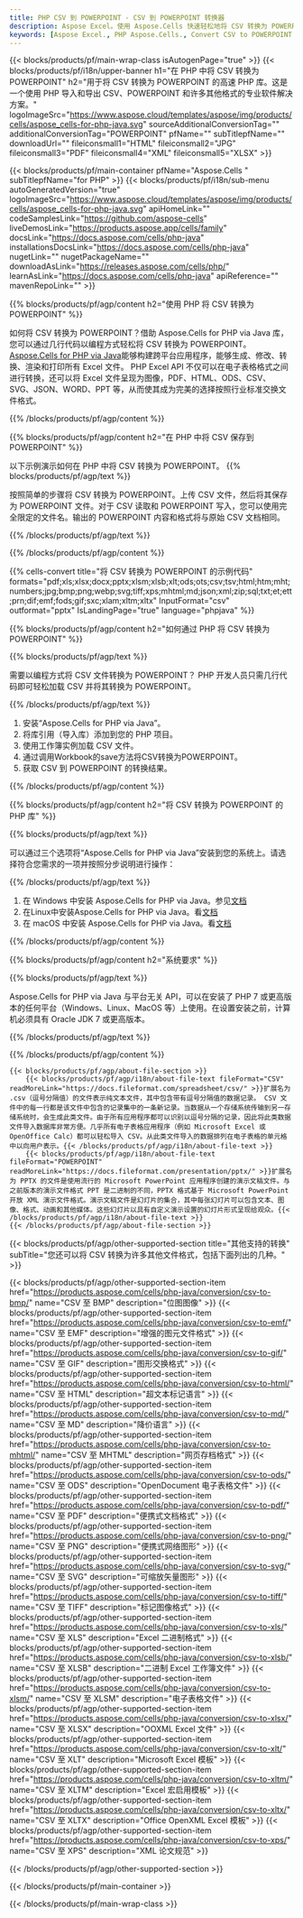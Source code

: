 ```yaml
---
title: PHP CSV 到 POWERPOINT - CSV 到 POWERPOINT 转换器
description: Aspose Excel。使用 Aspose.Cells 快速轻松地将 CSV 转换为 POWERPOINT。PHP CSV 到 POWERPOINT。 PHP 将 CSV 保存到 POWERPOINT。使用 PHP 将 CSV 另存为 POWERPOINT。
keywords: [Aspose Excel., PHP Aspose.Cells., Convert CSV to POWERPOINT in PHP., Save CSV to POWERPOINT using PHP., PHP CSV to POWERPOINT saveformat., CSV to POWERPOINT Converter., PHP Save CSV as POWERPOINT]
---
```

{{< blocks/products/pf/main-wrap-class isAutogenPage="true" >}}
{{< blocks/products/pf/i18n/upper-banner h1="在 PHP 中将 CSV 转换为 POWERPOINT" h2="用于将 CSV 转换为 POWERPOINT 的高速 PHP 库。这是一个使用 PHP 导入和导出 CSV、POWERPOINT 和许多其他格式的专业软件解决方案。" logoImageSrc="https://www.aspose.cloud/templates/aspose/img/products/cells/aspose_cells-for-php-java.svg" sourceAdditionalConversionTag="" additionalConversionTag="POWERPOINT" pfName="" subTitlepfName="" downloadUrl="" fileiconsmall1="HTML" fileiconsmall2="JPG" fileiconsmall3="PDF" fileiconsmall4="XML" fileiconsmall5="XLSX" >}}

{{< blocks/products/pf/main-container pfName="Aspose.Cells " subTitlepfName="for PHP" >}}
{{< blocks/products/pf/i18n/sub-menu autoGeneratedVersion="true" logoImageSrc="https://www.aspose.cloud/templates/aspose/img/products/cells/aspose_cells-for-php-java.svg" apiHomeLink="" codeSamplesLink="https://github.com/aspose-cells" liveDemosLink="https://products.aspose.app/cells/family" docsLink="https://docs.aspose.com/cells/php-java" installationsDocsLink="https://docs.aspose.com/cells/php-java" nugetLink="" nugetPackageName="" downloadAsLink="https://releases.aspose.com/cells/php/" learnAsLink="https://docs.aspose.com/cells/php-java" apiReference="" mavenRepoLink="" >}}


{{% blocks/products/pf/agp/content h2="使用 PHP 将 CSV 转换为 POWERPOINT" %}}

如何将 CSV 转换为 POWERPOINT？借助 Aspose.Cells for PHP via Java 库，您可以通过几行代码以编程方式轻松将 CSV 转换为 POWERPOINT。[Aspose.Cells for PHP via Java](https://products.aspose.com/cells/php-java/)能够构建跨平台应用程序，能够生成、修改、转换、渲染和打印所有 Excel 文件。 PHP Excel API 不仅可以在电子表格格式之间进行转换，还可以将 Excel 文件呈现为图像，PDF、HTML、ODS、CSV、SVG、JSON、WORD、PPT 等，从而使其成为完美的选择按照行业标准交换文件格式。
 
{{% /blocks/products/pf/agp/content %}}

{{% blocks/products/pf/agp/content h2="在 PHP 中将 CSV 保存到 POWERPOINT" %}}

以下示例演示如何在 PHP 中将 CSV 转换为 POWERPOINT。
{{% blocks/products/pf/agp/text %}}

按照简单的步骤将 CSV 转换为 POWERPOINT。上传 CSV 文件，然后将其保存为 POWERPOINT 文件。对于 CSV 读取和 POWERPOINT 写入，您可以使用完全限定的文件名。输出的 POWERPOINT 内容和格式将与原始 CSV 文档相同。

{{% /blocks/products/pf/agp/text %}}

{{% /blocks/products/pf/agp/content %}}

{{% cells-convert title="将 CSV 转换为 POWERPOINT 的示例代码" formats="pdf;xls;xlsx;docx;pptx;xlsm;xlsb;xlt;ods;ots;csv;tsv;html;htm;mht;numbers;jpg;bmp;png;webp;svg;tiff;xps;mhtml;md;json;xml;zip;sql;txt;et;ett;prn;dif;emf;fods;gif;sxc;xlam;xltm;xltx" InputFormat="csv" outformat="pptx" IsLandingPage="true" language="phpjava" %}}

{{% blocks/products/pf/agp/content h2="如何通过 PHP 将 CSV 转换为 POWERPOINT" %}}

{{% blocks/products/pf/agp/text %}}

需要以编程方式将 CSV 文件转换为 POWERPOINT？ PHP 开发人员只需几行代码即可轻松加载 CSV 并将其转换为 POWERPOINT。

{{% /blocks/products/pf/agp/text %}}

1. 安装“Aspose.Cells for PHP via Java”。
1. 将库引用（导入库）添加到您的 PHP 项目。
1. 使用工作簿实例加载 CSV 文件。
1. 通过调用Workbook的save方法将CSV转换为POWERPOINT。
1. 获取 CSV 到 POWERPOINT 的转换结果。

{{% /blocks/products/pf/agp/content %}}

{{% blocks/products/pf/agp/content h2="将 CSV 转换为 POWERPOINT 的 PHP 库" %}}

{{% blocks/products/pf/agp/text %}}

可以通过三个选项将“Aspose.Cells for PHP via Java”安装到您的系统上。请选择符合您需求的一项并按照分步说明进行操作：

{{% /blocks/products/pf/agp/text %}}

1. 在 Windows 中安装 Aspose.Cells for PHP via Java。参见[文档](https://docs.aspose.com/cells/php-java/setup-and-installation-guidelines/#windows)
1. 在Linux中安装Aspose.Cells for PHP via Java。看[文档](https://docs.aspose.com/cells/php-java/setup-and-installation-guidelines/#linux)
1. 在 macOS 中安装 Aspose.Cells for PHP via Java。看[文档](https://docs.aspose.com/cells/php-java/setup-and-installation-guidelines/#mac)

{{% /blocks/products/pf/agp/content %}}

{{% blocks/products/pf/agp/content h2="系统要求" %}}

{{% blocks/products/pf/agp/text %}}

Aspose.Cells for PHP via Java 与平台无关 API，可以在安装了 PHP 7 或更高版本的任何平台（Windows、Linux、MacOS 等）上使用。在设置安装之前，计算机必须具有 Oracle JDK 7 或更高版本。
 
{{% /blocks/products/pf/agp/text %}}


{{% /blocks/products/pf/agp/content %}}

<!-- aboutfile Starts -->
    {{< blocks/products/pf/agp/about-file-section >}}
        {{< blocks/products/pf/agp/i18n/about-file-text fileFormat="CSV" readMoreLink="https://docs.fileformat.com/spreadsheet/csv/" >}}扩展名为 .csv（逗号分隔值）的文件表示纯文本文件，其中包含带有逗号分隔值的数据记录。 CSV 文件中的每一行都是该文件中包含的记录集中的一条新记录。当数据从一个存储系统传输到另一存储系统时，会生成此类文件。由于所有应用程序都可以识别以逗号分隔的记录，因此将此类数据文件导入数据库非常方便。几乎所有电子表格应用程序（例如 Microsoft Excel 或 OpenOffice Calc）都可以轻松导入 CSV。从此类文件导入的数据排列在电子表格的单元格中以向用户表示。{{< /blocks/products/pf/agp/i18n/about-file-text >}}
        {{< blocks/products/pf/agp/i18n/about-file-text fileFormat="POWERPOINT" readMoreLink="https://docs.fileformat.com/presentation/pptx/" >}}扩展名为 PPTX 的文件是使用流行的 Microsoft PowerPoint 应用程序创建的演示文稿文件。与之前版本的演示文件格式 PPT 是二进制的不同，PPTX 格式基于 Microsoft PowerPoint 开放 XML 演示文件格式。演示文稿文件是幻灯片的集合，其中每张幻灯片可以包含文本、图像、格式、动画和其他媒体。这些幻灯片以具有自定义演示设置的幻灯片形式呈现给观众。{{< /blocks/products/pf/agp/i18n/about-file-text >}}
    {{< /blocks/products/pf/agp/about-file-section >}}
<!-- aboutfile Ends -->

{{< blocks/products/pf/agp/other-supported-section title="其他支持的转换" subTitle="您还可以将 CSV 转换为许多其他文件格式，包括下面列出的几种。" >}}

{{< blocks/products/pf/agp/other-supported-section-item href="https://products.aspose.com/cells/php-java/conversion/csv-to-bmp/" name="CSV 至 BMP" description="位图图像" >}}
{{< blocks/products/pf/agp/other-supported-section-item href="https://products.aspose.com/cells/php-java/conversion/csv-to-emf/" name="CSV 至 EMF" description="增强的图元文件格式" >}}
{{< blocks/products/pf/agp/other-supported-section-item href="https://products.aspose.com/cells/php-java/conversion/csv-to-gif/" name="CSV 至 GIF" description="图形交换格式" >}}
{{< blocks/products/pf/agp/other-supported-section-item href="https://products.aspose.com/cells/php-java/conversion/csv-to-html/" name="CSV 至 HTML" description="超文本标记语言" >}}
{{< blocks/products/pf/agp/other-supported-section-item href="https://products.aspose.com/cells/php-java/conversion/csv-to-md/" name="CSV 至 MD" description="降价语言" >}}
{{< blocks/products/pf/agp/other-supported-section-item href="https://products.aspose.com/cells/php-java/conversion/csv-to-mhtml/" name="CSV 至 MHTML" description="网页存档格式" >}}
{{< blocks/products/pf/agp/other-supported-section-item href="https://products.aspose.com/cells/php-java/conversion/csv-to-ods/" name="CSV 至 ODS" description="OpenDocument 电子表格文件" >}}
{{< blocks/products/pf/agp/other-supported-section-item href="https://products.aspose.com/cells/php-java/conversion/csv-to-pdf/" name="CSV 至 PDF" description="便携式文档格式" >}}
{{< blocks/products/pf/agp/other-supported-section-item href="https://products.aspose.com/cells/php-java/conversion/csv-to-png/" name="CSV 至 PNG" description="便携式网络图形" >}}
{{< blocks/products/pf/agp/other-supported-section-item href="https://products.aspose.com/cells/php-java/conversion/csv-to-svg/" name="CSV 至 SVG" description="可缩放矢量图形" >}}
{{< blocks/products/pf/agp/other-supported-section-item href="https://products.aspose.com/cells/php-java/conversion/csv-to-tiff/" name="CSV 至 TIFF" description="标记图像格式" >}}
{{< blocks/products/pf/agp/other-supported-section-item href="https://products.aspose.com/cells/php-java/conversion/csv-to-xls/" name="CSV 至 XLS" description="Excel 二进制格式" >}}
{{< blocks/products/pf/agp/other-supported-section-item href="https://products.aspose.com/cells/php-java/conversion/csv-to-xlsb/" name="CSV 至 XLSB" description="二进制 Excel 工作簿文件" >}}
{{< blocks/products/pf/agp/other-supported-section-item href="https://products.aspose.com/cells/php-java/conversion/csv-to-xlsm/" name="CSV 至 XLSM" description="电子表格文件" >}}
{{< blocks/products/pf/agp/other-supported-section-item href="https://products.aspose.com/cells/php-java/conversion/csv-to-xlsx/" name="CSV 至 XLSX" description="OOXML Excel 文件" >}}
{{< blocks/products/pf/agp/other-supported-section-item href="https://products.aspose.com/cells/php-java/conversion/csv-to-xlt/" name="CSV 至 XLT" description="Microsoft Excel 模板" >}}
{{< blocks/products/pf/agp/other-supported-section-item href="https://products.aspose.com/cells/php-java/conversion/csv-to-xltm/" name="CSV 至 XLTM" description="Excel 宏启用模板" >}}
{{< blocks/products/pf/agp/other-supported-section-item href="https://products.aspose.com/cells/php-java/conversion/csv-to-xltx/" name="CSV 至 XLTX" description="Office OpenXML Excel 模板" >}}
{{< blocks/products/pf/agp/other-supported-section-item href="https://products.aspose.com/cells/php-java/conversion/csv-to-xps/" name="CSV 至 XPS" description="XML 论文规范" >}}

{{< /blocks/products/pf/agp/other-supported-section >}}

{{< /blocks/products/pf/main-container >}}
    
{{< /blocks/products/pf/main-wrap-class >}}
